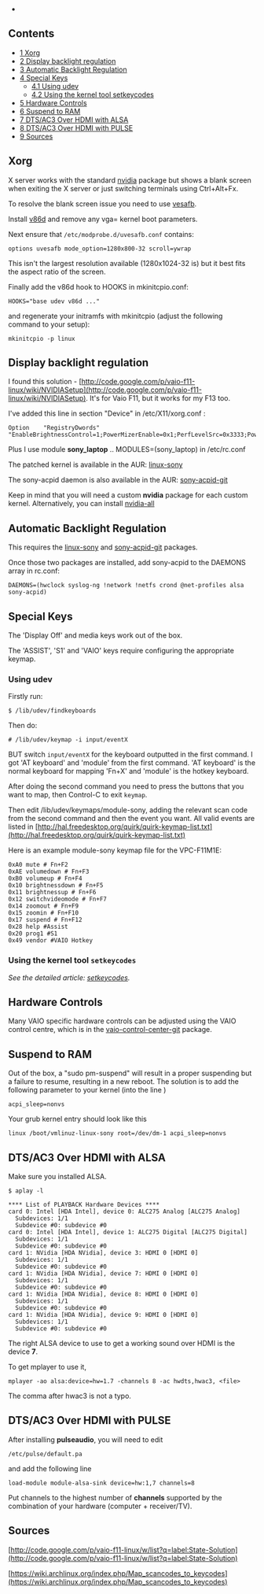 -

## Contents

*   [1 Xorg](#Xorg)
*   [2 Display backlight regulation](#Display_backlight_regulation)
*   [3 Automatic Backlight Regulation](#Automatic_Backlight_Regulation)
*   [4 Special Keys](#Special_Keys)
    *   [4.1 Using udev](#Using_udev)
    *   [4.2 Using the kernel tool setkeycodes](#Using_the_kernel_tool_setkeycodes)
*   [5 Hardware Controls](#Hardware_Controls)
*   [6 Suspend to RAM](#Suspend_to_RAM)
*   [7 DTS/AC3 Over HDMI with ALSA](#DTS.2FAC3_Over_HDMI_with_ALSA)
*   [8 DTS/AC3 Over HDMI with PULSE](#DTS.2FAC3_Over_HDMI_with_PULSE)
*   [9 Sources](#Sources)

## Xorg

X server works with the standard [nvidia](https://www.archlinux.org/packages/?name=nvidia) package but shows a blank screen when exiting the X server or just switching terminals using Ctrl+Alt+Fx.

To resolve the blank screen issue you need to use [vesafb](https://wiki.archlinux.org/index.php/Uvesafb).

Install [v86d](https://aur.archlinux.org/packages/v86d/) and remove any vga=<foo> kernel boot parameters.

Next ensure that `/etc/modprobe.d/uvesafb.conf` contains:

```
options uvesafb mode_option=1280x800-32 scroll=ywrap

```

This isn't the largest resolution available (1280x1024-32 is) but it best fits the aspect ratio of the screen.

Finally add the v86d hook to HOOKS in mkinitcpio.conf:

```
HOOKS="base udev v86d ..."

```

and regenerate your initramfs with mkinitcpio (adjust the following command to your setup):

```
mkinitcpio -p linux

```

## Display backlight regulation

I found this solution - [http://code.google.com/p/vaio-f11-linux/wiki/NVIDIASetup](http://code.google.com/p/vaio-f11-linux/wiki/NVIDIASetup). It's for Vaio F11, but it works for my F13 too.

I've added this line in section "Device" in /etc/X11/xorg.conf :

```
Option    "RegistryDwords"    "EnableBrightnessControl=1;PowerMizerEnable=0x1;PerfLevelSrc=0x3333;PowerMizerLevel=0x3;PowerMizerDefault=0x3;PowerMizerDefaultAC=0x3"

```

Plus I use module **sony_laptop** .. MODULES=(sony_laptop) in /etc/rc.conf

The patched kernel is available in the AUR: [linux-sony](https://aur.archlinux.org/packages/linux-sony/)

The sony-acpid daemon is also available in the AUR: [sony-acpid-git](https://aur.archlinux.org/packages/sony-acpid-git/)

Keep in mind that you will need a custom **nvidia** package for each custom kernel. Alternatively, you can install [nvidia-all](https://aur.archlinux.org/packages/nvidia-all/)

## Automatic Backlight Regulation

This requires the [linux-sony](https://aur.archlinux.org/packages/linux-sony/) and [sony-acpid-git](https://aur.archlinux.org/packages/sony-acpid-git/) packages.

Once those two packages are installed, add sony-acpid to the DAEMONS array in rc.conf:

```
DAEMONS=(hwclock syslog-ng !network !netfs crond @net-profiles alsa sony-acpid)

```

## Special Keys

The 'Display Off' and media keys work out of the box.

The 'ASSIST', 'S1' and 'VAIO' keys require configuring the appropriate keymap.

### Using udev

Firstly run:

```
$ /lib/udev/findkeyboards

```

Then do:

```
# /lib/udev/keymap -i input/eventX

```

BUT switch `input/eventX` for the keyboard outputted in the first command. I got 'AT keyboard' and 'module' from the first command. 'AT keyboard' is the normal keyboard for mapping 'Fn+X' and 'module' is the hotkey keyboard.

After doing the second command you need to press the buttons that you want to map, then Control-C to exit `keymap`.

Then edit /lib/udev/keymaps/module-sony, adding the relevant scan code from the second command and then the event you want. All valid events are listed in [http://hal.freedesktop.org/quirk/quirk-keymap-list.txt](http://hal.freedesktop.org/quirk/quirk-keymap-list.txt)

Here is an example module-sony keymap file for the VPC-F11M1E:

```
0xA0 mute # Fn+F2
0xAE volumedown # Fn+F3
0xB0 volumeup # Fn+F4
0x10 brightnessdown # Fn+F5
0x11 brightnessup # Fn+F6
0x12 switchvideomode # Fn+F7
0x14 zoomout # Fn+F9
0x15 zoomin # Fn+F10
0x17 suspend # Fn+F12
0x28 help #Assist
0x20 prog1 #S1
0x49 vendor #VAIO Hotkey

```

### Using the kernel tool `setkeycodes`

*See the detailed article: [setkeycodes](/index.php/Setkeycodes "Setkeycodes").*

## Hardware Controls

Many VAIO specific hardware controls can be adjusted using the VAIO control centre, which is in the [vaio-control-center-git](https://aur.archlinux.org/packages/vaio-control-center-git/) package.

## Suspend to RAM

Out of the box, a "sudo pm-suspend" will result in a proper suspending but a failure to resume, resulting in a new reboot. The solution is to add the following parameter to your kernel (into the line )

 `acpi_sleep=nonvs` 

Your grub kernel entry should look like this

 `linux /boot/vmlinuz-linux-sony root=/dev/dm-1 acpi_sleep=nonvs` 

## DTS/AC3 Over HDMI with ALSA

Make sure you installed ALSA.

 `$ aplay -l` 
```
**** List of PLAYBACK Hardware Devices ****
card 0: Intel [HDA Intel], device 0: ALC275 Analog [ALC275 Analog]
  Subdevices: 1/1
  Subdevice #0: subdevice #0
card 0: Intel [HDA Intel], device 1: ALC275 Digital [ALC275 Digital]
  Subdevices: 1/1
  Subdevice #0: subdevice #0
card 1: NVidia [HDA NVidia], device 3: HDMI 0 [HDMI 0]
  Subdevices: 1/1
  Subdevice #0: subdevice #0
card 1: NVidia [HDA NVidia], device 7: HDMI 0 [HDMI 0]
  Subdevices: 1/1
  Subdevice #0: subdevice #0
card 1: NVidia [HDA NVidia], device 8: HDMI 0 [HDMI 0]
  Subdevices: 1/1
  Subdevice #0: subdevice #0
card 1: NVidia [HDA NVidia], device 9: HDMI 0 [HDMI 0]
  Subdevices: 1/1
  Subdevice #0: subdevice #0

```

The right ALSA device to use to get a working sound over HDMI is the device **7**.

To get mplayer to use it,

 `mplayer -ao alsa:device=hw=1.7 -channels 8 -ac hwdts,hwac3, <file>` 

The comma after hwac3 is not a typo.

## DTS/AC3 Over HDMI with PULSE

After installing **pulseaudio**, you will need to edit

```
/etc/pulse/default.pa

```

and add the following line

 `load-module module-alsa-sink device=hw:1,7 channels=8` 

Put channels to the highest number of **channels** supported by the combination of your hardware (computer + receiver/TV).

## Sources

[http://code.google.com/p/vaio-f11-linux/w/list?q=label:State-Solution](http://code.google.com/p/vaio-f11-linux/w/list?q=label:State-Solution)

[https://wiki.archlinux.org/index.php/Map_scancodes_to_keycodes](https://wiki.archlinux.org/index.php/Map_scancodes_to_keycodes)